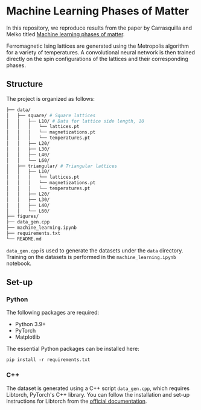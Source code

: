 # Machine Learning Phases of Matter

In this repository, we reproduce results from the paper by Carrasquilla and Melko titled [Machine learning phases of matter](https://www.nature.com/articles/nphys4035).

Ferromagnetic Ising lattices are generated using the Metropolis algorithm for a variety of temperatures. A convolutional neural network is then trained directly on the spin configurations of the lattices and their corresponding phases.

## Structure

The project is organized as follows:

```bash
├── data/
│   ├── square/ # Square lattices
│   │   ├── L10/ # Data for lattice side length, 10
│   │   │   └── lattices.pt
│   │   │   └── magnetizations.pt
│   │   │   └── temperatures.pt
│   │   ├── L20/
│   │   ├── L30/
│   │   ├── L40/
│   │   └── L60/
│   ├── triangular/ # Triangular lattices
│   │   ├── L10/ 
│   │   │   └── lattices.pt
│   │   │   └── magnetizations.pt
│   │   │   └── temperatures.pt
│   │   ├── L20/
│   │   ├── L30/
│   │   ├── L40/
│   │   └── L60/
├── figures/
├── data_gen.cpp
├── machine_learning.ipynb
├── requirements.txt
└── README.md
```

`data_gen.cpp` is used to generate the datasets under the `data` directory.
Training on the datasets is performed in the `machine_learning.ipynb` notebook.

## Set-up

### Python

The following packages are required:

- Python 3.9+ 
- PyTorch 
- Matplotlib

The essential Python packages can be installed here:

``` 
pip install -r requirements.txt
```

### C++

The dataset is generated using a C++ script `data_gen.cpp`, which requires Libtorch, PyTorch's C++ library. You can follow the installation and set-up instructions for Libtorch from the [official documentation](https://pytorch.org/cppdocs/installing.html).

